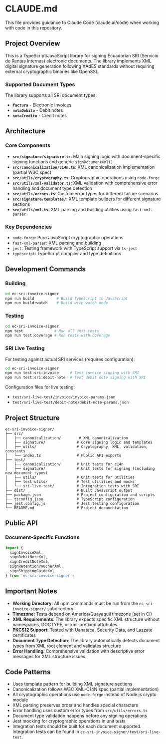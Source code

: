 # CLAUDE.md

This file provides guidance to Claude Code (claude.ai/code) when working with code in this repository.

## Project Overview

This is a TypeScript/JavaScript library for signing Ecuadorian SRI (Servicio de Rentas Internas) electronic documents. The library implements XML digital signature generation following XAdES standards without requiring external cryptographic binaries like OpenSSL.

### Supported Document Types

The library supports all SRI document types:
- **`factura`** - Electronic invoices
- **`notaDebito`** - Debit notes
- **`notaCredito`** - Credit notes

## Architecture

### Core Components

- **`src/signature/signature.ts`**: Main signing logic with document-specific signing functions and generic `signDocumentXml()`
- **`src/canonicalization/c14n.ts`**: XML canonicalization implementation (partial W3C spec)
- **`src/utils/cryptography.ts`**: Cryptographic operations using `node-forge`
- **`src/utils/xml-validator.ts`**: XML validation with comprehensive error handling and document type detection
- **`src/utils/errors.ts`**: Custom error types for different failure scenarios
- **`src/signature/templates/`**: XML template builders for different signature sections
- **`src/utils/xml.ts`**: XML parsing and building utilities using `fast-xml-parser`

### Key Dependencies

- `node-forge`: Pure JavaScript cryptographic operations
- `fast-xml-parser`: XML parsing and building
- `jest`: Testing framework with TypeScript support via `ts-jest`
- `typescript`: TypeScript compiler and type definitions

## Development Commands

### Building
```bash
cd ec-sri-invoice-signer
npm run build          # Build TypeScript to JavaScript
npm run build:watch    # Build with watch mode
```

### Testing
```bash
cd ec-sri-invoice-signer
npm test              # Run all unit tests
npm run test:coverage # Run tests with coverage
```

### SRI Live Testing
For testing against actual SRI services (requires configuration):
```bash
cd ec-sri-invoice-signer
npm run test:sri:invoice     # Test invoice signing with SRI
npm run test:sri:debit-note  # Test debit note signing with SRI
```

Configuration files for live testing:
- `test/sri-live-test/invoice/invoice-params.json`
- `test/sri-live-test/debit-note/debit-note-params.json`

## Project Structure

```
ec-sri-invoice-signer/
├── src/
│   ├── canonicalization/        # XML canonicalization
│   ├── signature/              # Core signing logic and templates
│   ├── utils/                  # Cryptography, XML, validation, constants
│   └── index.ts                # Public API exports
├── test/
│   ├── canonicalization/       # Unit tests for c14n
│   ├── signature/              # Unit tests for signing (including new document types)
│   ├── utils/                  # Unit tests for utilities
│   ├── test-utils/             # Test utilities and mocks
│   └── sri-live-test/          # Integration tests with SRI
├── dist/                       # Built JavaScript output
├── package.json                # Project configuration and scripts
├── tsconfig.json               # TypeScript configuration
├── jest.config.js              # Jest testing configuration
└── README.md                   # Project documentation
```

## Public API

### Document-Specific Functions
```typescript
import {
  signInvoiceXml,
  signDebitNoteXml,
  signCreditNoteXml,
  signRetentionVoucherXml,
  signShippingGuideXml
} from 'ec-sri-invoice-signer';
```

## Important Notes

- **Working Directory**: All npm commands must be run from the `ec-sri-invoice-signer/` subdirectory
- **Timezone**: Tests depend on America/Guayaquil timezone (set in CI)
- **XML Requirements**: The library expects specific XML structure without namespaces, DOCTYPE, or xml-prefixed attributes
- **PKCS12 Support**: Tested with Uanataca, Security Data, and Lazzate certificates
- **Document Type Detection**: The library automatically detects document types from XML root element and validates structure
- **Error Handling**: Comprehensive validation with descriptive error messages for XML structure issues

## Code Patterns

- Uses template pattern for building XML signature sections
- Canonicalization follows W3C XML-C14N spec (partial implementation)
- All cryptographic operations use `node-forge` instead of Node.js crypto module
- XML parsing preserves order and handles special characters
- Error handling uses custom error types from `src/utils/errors.ts`
- Document type validation happens before any signing operations
- Jest mocking for cryptographic operations in unit tests
- Integration tests should be built for each document supported. Integration tests can be found in `ec-sri-invoice-signer/test/sri-live-test`.